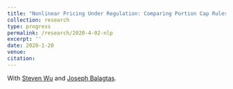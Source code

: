 ```yaml
---
title: "Nonlinear Pricing Under Regulation: Comparing Portion Cap Rules and Taxes in the Laboratory"
collection: research
type: progress
permalink: /research/2020-4-02-nlp
excerpt: ''
date: 2020-1-20
venue: 
citation: 
---
```

With [Steven Wu](https://ag.purdue.edu/agecon/Pages/profile.aspx?strAlias=sywu) and [Joseph Balagtas](https://ag.purdue.edu/agecon/Pages/Profile.aspx?strAlias=balagtas).

